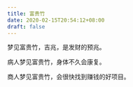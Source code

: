 ```yaml
---
title: 富贵竹
date: 2020-02-15T20:54:12+08:00
draft: false
---
```


梦见富贵竹，吉兆，是发财的预兆。

病人梦见富贵竹，身体不久会康复。

商人梦见富贵竹，会很快找到赚钱的好项目。


